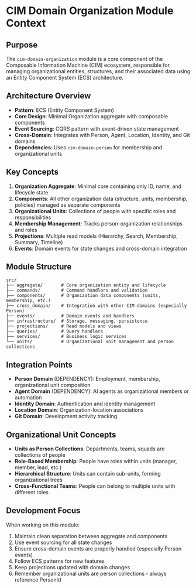 # CIM Domain Organization Module Context

## Purpose
The `cim-domain-organization` module is a core component of the Composable Information Machine (CIM) ecosystem, responsible for managing organizational entities, structures, and their associated data using an Entity Component System (ECS) architecture.

## Architecture Overview
- **Pattern**: ECS (Entity Component System)
- **Core Design**: Minimal Organization aggregate with composable components
- **Event Sourcing**: CQRS pattern with event-driven state management
- **Cross-Domain**: Integrates with Person, Agent, Location, Identity, and Git domains
- **Dependencies**: Uses `cim-domain-person` for membership and organizational units

## Key Concepts
1. **Organization Aggregate**: Minimal core containing only ID, name, and lifecycle state
2. **Components**: All other organization data (structure, units, membership, policies) managed as separate components
3. **Organizational Units**: Collections of people with specific roles and responsibilities
4. **Membership Management**: Tracks person-organization relationships and roles
5. **Projections**: Multiple read models (Hierarchy, Search, Membership, Summary, Timeline)
6. **Events**: Domain events for state changes and cross-domain integration

## Module Structure
```
src/
├── aggregate/       # Core organization entity and lifecycle
├── commands/        # Command handlers and validation
├── components/      # Organization data components (units, membership, etc.)
├── cross_domain/    # Integration with other CIM domains (especially Person)
├── events/          # Domain events and handlers
├── infrastructure/  # Storage, messaging, persistence
├── projections/     # Read models and views
├── queries/         # Query handlers
├── services/        # Business logic services
└── units/           # Organizational unit management and person collections
```

## Integration Points
- **Person Domain** (DEPENDENCY): Employment, membership, organizational unit composition
- **Agent Domain** (DEPENDENCY): AI agents as organizational members or automation
- **Identity Domain**: Authentication and identity management
- **Location Domain**: Organization-location associations
- **Git Domain**: Development activity tracking

## Organizational Unit Concepts
- **Units as Person Collections**: Departments, teams, squads are collections of people
- **Role-Based Membership**: People have roles within units (manager, member, lead, etc.)
- **Hierarchical Structure**: Units can contain sub-units, forming organizational trees
- **Cross-Functional Teams**: People can belong to multiple units with different roles

## Development Focus
When working on this module:
1. Maintain clean separation between aggregate and components
2. Use event sourcing for all state changes
3. Ensure cross-domain events are properly handled (especially Person events)
4. Follow ECS patterns for new features
5. Keep projections updated with domain changes
6. Remember organizational units are person collections - always reference PersonId